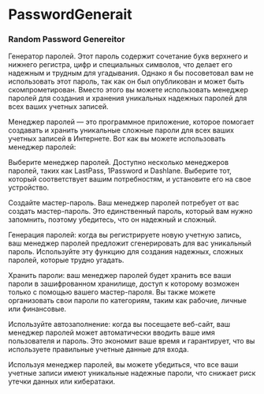 # PasswordGenerait
### Random Password Genereitor

Генератор паролей. Этот пароль содержит сочетание букв верхнего и нижнего регистра, цифр и специальных символов, что делает его надежным и трудным для угадывания. Однако я бы посоветовал вам не использовать этот пароль, так как он был опубликован и может быть скомпрометирован. Вместо этого вы можете использовать менеджер паролей для создания и хранения уникальных надежных паролей для всех ваших учетных записей.

Менеджер паролей — это программное приложение, которое помогает создавать и хранить уникальные сложные пароли для всех ваших учетных записей в Интернете. Вот как вы можете использовать менеджер паролей:

Выберите менеджер паролей. Доступно несколько менеджеров паролей, таких как LastPass, 1Password и Dashlane. Выберите тот, который соответствует вашим потребностям, и установите его на свое устройство.

Создайте мастер-пароль. Ваш менеджер паролей потребует от вас создать мастер-пароль. Это единственный пароль, который вам нужно запомнить, поэтому убедитесь, что он надежный и сложный.

Генерация паролей: когда вы регистрируете новую учетную запись, ваш менеджер паролей предложит сгенерировать для вас уникальный пароль. Используйте эту функцию для создания надежных, сложных паролей, которые трудно угадать.

Хранить пароли: ваш менеджер паролей будет хранить все ваши пароли в зашифрованном хранилище, доступ к которому возможен только с помощью вашего мастер-пароля. Вы также можете организовать свои пароли по категориям, таким как рабочие, личные или финансовые.

Используйте автозаполнение: когда вы посещаете веб-сайт, ваш менеджер паролей может автоматически вводить ваше имя пользователя и пароль. Это экономит ваше время и гарантирует, что вы используете правильные учетные данные для входа.

Используя менеджер паролей, вы можете убедиться, что все ваши учетные записи имеют уникальные надежные пароли, что снижает риск утечки данных или кибератаки.
